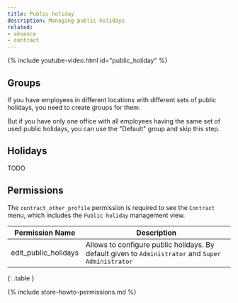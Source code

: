 ```yaml
---
title: Public holiday
description: Managing public holidays
related:
- absence
- contract
---
```


{% include youtube-video.html id="public_holiday" %}

## Groups

If you have employees in different locations with different sets of public holidays, you need to create groups for them.

But if you have only one office with all employees having the same set of used public holidays, you can use the "Default" group and skip this step.

## Holidays

TODO 

## Permissions

The `contract_other_profile` permission is required to see the `Contract` menu, which includes the `Public holiday` management view. 

| Permission Name       | Description                                                                                        |
|-----------------------|----------------------------------------------------------------------------------------------------|
| edit_public_holidays  | Allows to configure public holidays. By default given to `Administrator` and `Super Administrator` |
{: .table }

{% include store-howto-permissions.md %}
